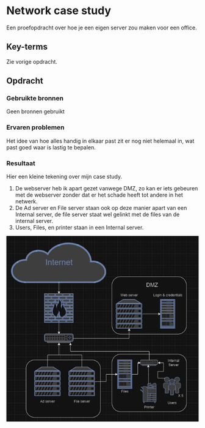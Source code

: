 # Network case study
Een proefopdracht over hoe je een eigen server zou maken voor een office. 

## Key-terms
Zie vorige opdracht.

## Opdracht
### Gebruikte bronnen
Geen bronnen gebruikt

### Ervaren problemen
Het idee van hoe alles handig in elkaar past zit er nog niet helemaal in, wat past goed waar is lastig te bepalen. 

### Resultaat
Hier een kleine tekening over mijn case study. 
1. De webserver heb ik apart gezet vanwege DMZ, zo kan er iets gebeuren met de webserver zonder dat er het schade heeft tot andere in het netwerk. 
2. De Ad server en File server staan ook op deze manier apart van een Internal server, de file server staat wel gelinkt met de files van de internal server.
3. Users, Files, en printer staan in een Internal server. 

![Alt text](<Screenshots/Screenshot 2023-11-02 143718.png>)